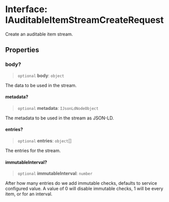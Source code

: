 # Interface: IAuditableItemStreamCreateRequest

Create an auditable item stream.

## Properties

### body?

> `optional` **body**: `object`

The data to be used in the stream.

#### metadata?

> `optional` **metadata**: `IJsonLdNodeObject`

The metadata to be used in the stream as JSON-LD.

#### entries?

> `optional` **entries**: `object`[]

The entries for the stream.

#### immutableInterval?

> `optional` **immutableInterval**: `number`

After how many entries do we add immutable checks, defaults to service configured value.
A value of 0 will disable immutable checks, 1 will be every item, or <n> for an interval.

